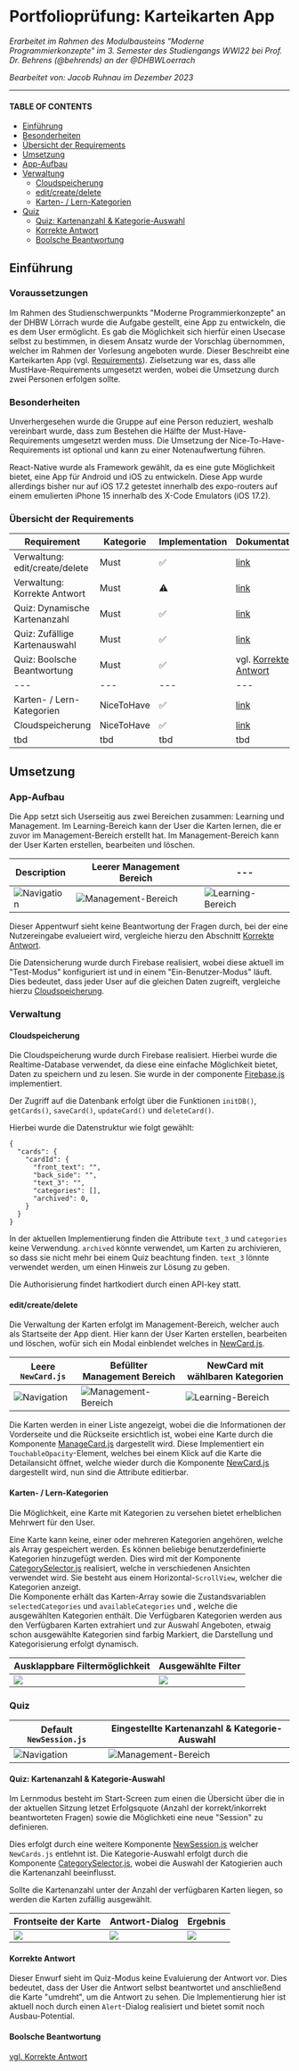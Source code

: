 # Portfolioprüfung: Karteikarten App
_Erarbeitet im Rahmen des Modulbausteins "Moderne Programmierkonzepte" im 3. Semester des Studiengangs WWI22 bei Prof. Dr. Behrens (@behrends) an der @DHBWLoerrach_

_Bearbeitet von: Jacob Ruhnau im Dezember 2023_

---
#### TABLE OF CONTENTS
  - [Einführung](#einführung)
  - [Besonderheiten](#besonderheiten)
  - [Übersicht der Requirements](#übersicht-der-requirements)
  - [Umsetzung](#umsetzung)
  - [App-Aufbau](#app-aufbau)
  - [Verwaltung](#verwaltung)
      - [Cloudspeicherung](#cloudspeicherung)
      - [edit/create/delete](#editcreatedelete)
      - [Karten- / Lern-Kategorien](#karten---lern-kategorien)
  - [Quiz](#quiz)
      - [Quiz: Kartenanzahl & Kategorie-Auswahl](#quiz-kartenanzahl--kategorie-auswahl)
      - [Korrekte Antwort](#korrekte-antwort)
      - [Boolsche Beantwortung](#boolsche-beantwortung)

## Einführung
### Voraussetzungen 
Im Rahmen des Studienschwerpunkts "Moderne Programmierkonzepte" an der DHBW Lörrach wurde die Aufgabe gestellt, eine App zu entwickeln, die es dem User ermöglicht. Es gab die Möglichkeit sich hierfür einen Usecase selbst zu bestimmen, in diesem Ansatz wurde der Vorschlag übernommen, welcher im Rahmen der Vorlesung angeboten wurde. Dieser Beschreibt eine Karteikarten App (vgl. [Requirements](docs/requirements.md)). 
Zielsetzung war es, dass alle MustHave-Requirements umgesetzt werden, wobei die Umsetzung durch zwei Personen erfolgen sollte.

### Besonderheiten
Unverhergesehen wurde die Gruppe auf eine Person reduziert, weshalb vereinbart wurde, dass zum Bestehen die Hälfte der Must-Have-Requirements umgesetzt werden muss. Die Umsetzung der Nice-To-Have-Requirements ist optional und kann zu einer Notenaufwertung führen.

React-Native wurde als Framework gewählt, da es eine gute Möglichkeit bietet, eine App für Android und iOS zu entwickeln. 
Diese App wurde allerdings bisher nur auf iOS 17.2 getestet innerhalb des expo-routers auf einem emulierten iPhone 15 innerhalb des X-Code Emulators (iOS 17.2).

### Übersicht der Requirements
Requirement                    | Kategorie  | Implementation | Dokumentation
---                            |---         |---             |---
Verwaltung: edit/create/delete | Must       |✅              |[link](#editcreatedelete)
Verwaltung: Korrekte Antwort   | Must       |⚠️               |[link](#korrekte-antwort)
Quiz: Dynamische Kartenanzahl  | Must       |✅              |[link](#quiz-kartenanzahl--kategorie-auswahl)
Quiz: Zufällige Kartenauswahl  | Must       |✅              |[link](#quiz-kartenanzahl--kategorie-auswahl)
Quiz: Boolsche Beantwortung    | Must       |✅              |vgl. [Korrekte Antwort](#korrekte-antwort)
---                            |---         |---             |---
Karten- / Lern-Kategorien      | NiceToHave |✅              |[link](#karten---lern-kategorien)
Cloudspeicherung               | NiceToHave |✅              |[link](#cloudspeicherung)
tbd | tbd | tbd | tbd

## Umsetzung
### App-Aufbau
Die App setzt sich Userseitig aus zwei Bereichen zusammen: Learning und Management. Im Learning-Bereich kann der User die Karten lernen, die er zuvor im Management-Bereich erstellt hat. Im Management-Bereich kann der User Karten erstellen, bearbeiten und löschen.

Description | Leerer Management Bereich | ---
--- | --- | ---
![Navigation](docs/media/app-aufbau/navigation.png) | ![Management-Bereich](docs/media/app-aufbau/management.png)| ![Learning-Bereich](docs/media/app-aufbau/learning.png)

Dieser Appentwurf sieht keine Beantwortung der Fragen durch, bei der eine Nutzereingabe evalueiert wird, vergleiche hierzu den Abschnitt [Korrekte Antwort](#korrekte-antwort).

Die Datensicherung wurde durch Firebase realisiert, wobei diese aktuell im "Test-Modus" konfiguriert ist und in einem "Ein-Benutzer-Modus" läuft. Dies bedeutet, dass jeder User auf die gleichen Daten zugreift, vergleiche hierzu [Cloudspeicherung](#cloudspeicherung).

### Verwaltung
#### Cloudspeicherung
Die Cloudspeicherung wurde durch Firebase realisiert. Hierbei wurde die Realtime-Database verwendet, da diese eine einfache Möglichkeit bietet, Daten zu speichern und zu lesen. Sie wurde in der componente [Firebase.js](mobile-app/components/Firebase.js) implementiert.

Der Zugriff auf die Datenbank erfolgt über die Funktionen `initDB()`, `getCards()`, `saveCard()`, `updateCard()` und `deleteCard()`.

Hierbei wurde die Datenstruktur wie folgt gewählt:
```
{
  "cards": {
    "cardId": {
      "front_text": "",
      "back_side": "",
      "text_3": "",
      "categories": [],
      "archived": 0,
    }
  }
}
```

In der aktuellen Implementierung finden die Attribute `text_3` und `categories` keine Verwendung. `archived` könnte verwendet, um Karten zu archivieren, so dass sie nicht mehr bei einem Quiz beachtung finden. `text_3` lönnte verwendet werden, um einen Hinweis zur Lösung zu geben.

Die Authorisierung findet hartkodiert durch einen API-key statt.


#### edit/create/delete
Die Verwaltung der Karten erfolgt im Management-Bereich, welcher auch als Startseite der App dient. Hier kann der User Karten erstellen, bearbeiten und löschen, wofür sich ein Modal einblendet welches in [NewCard.js](mobile-app/components/NewCard.js). 

Leere `NewCard.js` | Befüllter Management Bereich | NewCard mit wählbaren Kategorien
--- | --- | ---
![Navigation](docs/media/verwaltung/empty-new_card.png) | ![Management-Bereich](docs/media/verwaltung/management-w-cards.png)| ![Learning-Bereich](docs/media/verwaltung/new_card-w-categories.png)

Die Karten werden in einer Liste angezeigt, wobei die die Informationen der Vorderseite und die Rückseite ersichtlich ist, wobei eine Karte durch die Komponente [ManageCard.js](mobile-app/components/ManageCard.js) dargestellt wird. Diese Implementiert ein `TouchableOpacity`-Element, welches bei einem Klick auf die Karte die Detailansicht öffnet, welche wieder durch die Komponente [NewCard.js](mobile-app/components/NewCard.js) dargestellt wird, nun sind die Attribute editierbar.

#### Karten- / Lern-Kategorien
Die Möglichkeit, eine Karte mit Kategorien zu versehen bietet erhelblichen Mehrwert für den User.

Eine Karte kann keine, einer oder mehreren Kategorien angehören, welche als Array gespeichert werden. Es können beliebige benutzerdefinierte Kategorien hinzugefügt werden.
Dies wird mit der Komponente [CategorySelector.js](mobile-app/components/CategorySelector.js) realisiert, welche in verschiedenen Ansichten verwendet wird. Sie besteht aus einem Horizontal-`ScrollView`, welcher die Kategorien anzeigt.  
Die Komponente erhält das Karten-Array sowie die Zustandsvariablen `selectedCategories` und `availableCategories` und , welche die ausgewählten Kategorien enthält. Die Verfügbaren Kategorien werden aus den Verfügbaren Karten extrahiert und zur Auswahl Angeboten, etwaig schon ausgewählte Kategorien sind farbig Markiert, die Darstellung und Kategorisierung erfolgt dynamisch.

Ausklappbare Filtermöglichkeit | Ausgewählte Filter
--- | ---
![](docs/media/filter/managed-no-filters.png) | ![](docs/media/filter/managed-selected-filters.png)

### Quiz
Default `NewSession.js`|  Eingestellte Kartenanzahl & Kategorie-Auswahl
--- | ---
![Navigation](docs/media/session/new_session.png) | ![Management-Bereich](docs/media/session/new_session-w-filter.png)

#### Quiz: Kartenanzahl & Kategorie-Auswahl
Im Lernmodus besteht im Start-Screen zum einen die Übersicht über die in der aktuellen Sitzung letzet Erfolgsquote (Anzahl der korrekt/inkorrekt beantworteten Fragen) sowie die Möglichketi eine neue "Session" zu definieren. 

Dies erfolgt durch eine weitere Komponente [NewSession.js](mobile-app/components/NewSession.js) welcher `NewCards.js` entlehnt ist. Die Kategorie-Auswahl erfolgt durch die Komponente [CategorySelector.js](mobile-app/components/CategorySelector.js), wobei die Auswahl der Katogierien auch die Kartenanzahl beeinflusst.

Sollte die Kartenanzahl unter der Anzahl der verfügbaren Karten liegen, so werden die Karten zufällig ausgewählt.

Frontseite der Karte | Antwort-Dialog | Ergebnis
--- | --- | ---
![](docs/media/quiz/card.png) | ![](docs/media/quiz/answer-dialoge.png)| ![](docs/media/quiz/score-overwiew.png)

#### Korrekte Antwort
Dieser Enwurf sieht im Quiz-Modus keine Evaluierung der Antwort vor. Dies bedeutet, dass der User die Antwort selbst beantwortet und anschließend die Karte "umdreht", um die Antwort zu sehen. Die Implementierung hier ist aktuell noch durch einen `Alert`-Dialog realisiert und bietet somit noch Ausbau-Potential. 

#### Boolsche Beantwortung
[vgl. Korrekte Antwort](#korrekte-antwort)




